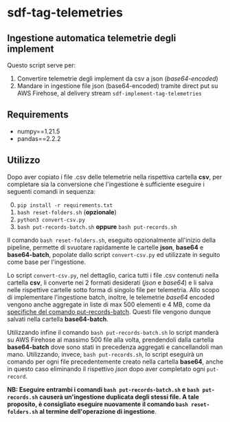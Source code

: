 # sdf-tag-telemetries

## Ingestione automatica telemetrie degli implement

Questo script serve per:
1. Convertire telemetrie degli implement da csv a json (*base64-encoded*)
2. Mandare in ingestione file json (base64-encoded) tramite direct put su AWS Firehose, al delivery stream `sdf-implement-tag-telemetries`

## Requirements
- numpy==1.21.5
- pandas==2.2.2

## Utilizzo
Dopo aver copiato i file .csv delle telemetrie nella rispettiva cartella **csv**, per completare sia la conversione che l'ingestione è sufficiente eseguire i seguenti comandi in sequenza:

0. `pip install -r requirements.txt`
1. `bash reset-folders.sh` (**opzionale**)
2. `python3 convert-csv.py`
3. `bash put-records-batch.sh` **oppure** `bash put-records.sh`

Il comando `bash reset-folders.sh`, eseguito opzionalmente all'inizio della pipeline, permette di svuotare rapidamente le cartelle **json**, **base64** e **base64-batch**, popolate dallo script `convert-csv.py` ed utilizzate in seguito come base per l'ingestione.  

Lo script `convert-csv.py`, nel dettaglio, carica tutti i file .csv contenuti nella cartella **csv**, li converte nei 2 formati desiderati (*json* e *base64*) e li salva nelle rispettive cartelle sotto forma di singolo file per telemetria. Allo scopo di implementare l'ingestione batch, inoltre, le telemetrie *base64* encoded vengono anche aggregate in liste di max 500 elementi e 4 MB, come da [specifiche del comando put-records-batch](https://docs.aws.amazon.com/cli/latest/reference/firehose/put-record-batch.html). Questi file vengono dunque salvati nella cartella **base64-batch**.

Utilizzando infine il comando `bash put-records-batch.sh` lo script manderà su AWS Firehose al massimo 500 file alla volta, prendendoli dalla cartella **base64-batch** dove sono stati in precedenza aggregati e cancellandoli man mano. Utilizzando, invece, `bash put-records.sh`, lo script eseguirà un comando per ogni file precedentemente creato nella cartella **base64**, anche in questo caso eliminando il rispettivo *json* dopo aver completato ogni `put-record`.  

**NB: Eseguire entrambi i comandi `bash put-records-batch.sh` e `bash put-records.sh` causerà un'ingestione duplicata degli stessi file. A tale proposito, è consigliato eseguire nuovamente il comando `bash reset-folders.sh` al termine dell'operazione di ingestione**.